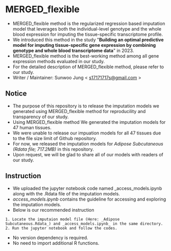 # MERGED_flexible
- MERGED_flexible method is the regularized regression based imputation model that leverages both the individual-level genotype and the whole blood expression for imputing the tissue-specific transcriptome profile.
- We introduced this method in the study "__Building an optimal predictive model for imputing tissue-specific gene expression by combining genotype and whole blood transcriptome data__" in 2023.
- MERGED_flexible method is the best-working method among all gene expression methods evaluated in our study.
- For the detailed description of MERGED_flexible method, please refer to our study.
- Writer / Maintainer: Sunwoo Jung < s17171717s@gmail.com >


## Notice
- The purpose of this repository is to release the imputation models we generated using MERGED_flexible method for reproducility and transparency of our study.
- Using MERGED_flexible method We generated the imputation models for 47 human tissues.
- We were unable to release our impuation models for all 47 tissues due to the file size limit of Github repository.
- For now, we released the imputation models for _Adipose Subcutaneous (Rdata file; 717.2MB)_ in this repository.
- Upon request, we will be glad to share all of our models with readers of our study.


## Instruction
- We uploaded the jupyter notebook code named _access_models.ipynb along with the .Rdata file of the imputation models.
- _access_models.ipynb_ contains the guideline for accessing and exploring the imputation models.
- Below is our recommended instruction 
```
1. Locate the imputaion model file (Here: _Adipose Subcutaneous.Rdata_) and _access_models.ipynb_ in the same directory.
2. Run the jupyter notebook and follow the codes.
```
- No version dependency is required.
- No need to import additional R functions.

